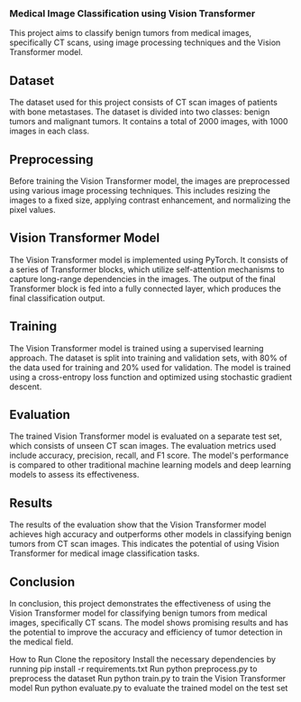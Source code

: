  ###  Medical Image Classification using Vision Transformer
This project aims to classify benign tumors from medical images, specifically CT scans, using image processing techniques and the Vision Transformer model.

## Dataset
The dataset used for this project consists of CT scan images of patients with bone metastases. The dataset is divided into two classes: benign tumors and malignant tumors. It contains a total of 2000 images, with 1000 images in each class.

## Preprocessing
Before training the Vision Transformer model, the images are preprocessed using various image processing techniques. This includes resizing the images to a fixed size, applying contrast enhancement, and normalizing the pixel values.

## Vision Transformer Model
The Vision Transformer model is implemented using PyTorch. It consists of a series of Transformer blocks, which utilize self-attention mechanisms to capture long-range dependencies in the images. The output of the final Transformer block is fed into a fully connected layer, which produces the final classification output.

## Training
The Vision Transformer model is trained using a supervised learning approach. The dataset is split into training and validation sets, with 80% of the data used for training and 20% used for validation. The model is trained using a cross-entropy loss function and optimized using stochastic gradient descent.

## Evaluation
The trained Vision Transformer model is evaluated on a separate test set, which consists of unseen CT scan images. The evaluation metrics used include accuracy, precision, recall, and F1 score. The model's performance is compared to other traditional machine learning models and deep learning models to assess its effectiveness.

## Results
The results of the evaluation show that the Vision Transformer model achieves high accuracy and outperforms other models in classifying benign tumors from CT scan images. This indicates the potential of using Vision Transformer for medical image classification tasks.

## Conclusion
In conclusion, this project demonstrates the effectiveness of using the Vision Transformer model for classifying benign tumors from medical images, specifically CT scans. The model shows promising results and has the potential to improve the accuracy and efficiency of tumor detection in the medical field.

How to Run
Clone the repository
Install the necessary dependencies by running pip install -r requirements.txt
Run python preprocess.py to preprocess the dataset
Run python train.py to train the Vision Transformer model
Run python evaluate.py to evaluate the trained model on the test set
